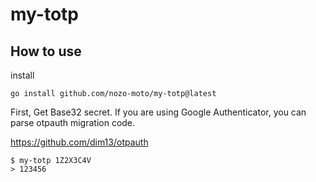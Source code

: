 # my-totp

## How to use 


install 

```
go install github.com/nozo-moto/my-totp@latest
```

First, Get Base32 secret.
If you are using Google Authenticator, you can parse otpauth migration code.

https://github.com/dim13/otpauth


``` shell
$ my-totp 1Z2X3C4V
> 123456
```

